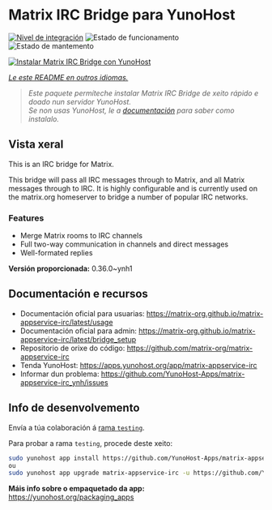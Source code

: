 <!--
NOTA: Este README foi creado automáticamente por <https://github.com/YunoHost/apps/tree/master/tools/readme_generator>
NON debe editarse manualmente.
-->

# Matrix IRC Bridge para YunoHost

[![Nivel de integración](https://dash.yunohost.org/integration/matrix-appservice-irc.svg)](https://dash.yunohost.org/appci/app/matrix-appservice-irc) ![Estado de funcionamento](https://ci-apps.yunohost.org/ci/badges/matrix-appservice-irc.status.svg) ![Estado de mantemento](https://ci-apps.yunohost.org/ci/badges/matrix-appservice-irc.maintain.svg)

[![Instalar Matrix IRC Bridge con YunoHost](https://install-app.yunohost.org/install-with-yunohost.svg)](https://install-app.yunohost.org/?app=matrix-appservice-irc)

*[Le este README en outros idiomas.](./ALL_README.md)*

> *Este paquete permíteche instalar Matrix IRC Bridge de xeito rápido e doado nun servidor YunoHost.*  
> *Se non usas YunoHost, le a [documentación](https://yunohost.org/install) para saber como instalalo.*

## Vista xeral

This is an IRC bridge for Matrix. 

This bridge will pass all IRC messages through to Matrix, and all Matrix messages through to IRC.
It is highly configurable and is currently used on the matrix.org homeserver to bridge a number of popular IRC networks.

### Features

- Merge Matrix rooms to IRC channels
- Full two-way communication in channels and direct messages
- Well-formated replies


**Versión proporcionada:** 0.36.0~ynh1
## Documentación e recursos

- Documentación oficial para usuarias: <https://matrix-org.github.io/matrix-appservice-irc/latest/usage>
- Documentación oficial para admin: <https://matrix-org.github.io/matrix-appservice-irc/latest/bridge_setup>
- Repositorio de orixe do código: <https://github.com/matrix-org/matrix-appservice-irc>
- Tenda YunoHost: <https://apps.yunohost.org/app/matrix-appservice-irc>
- Informar dun problema: <https://github.com/YunoHost-Apps/matrix-appservice-irc_ynh/issues>

## Info de desenvolvemento

Envía a túa colaboración á [rama `testing`](https://github.com/YunoHost-Apps/matrix-appservice-irc_ynh/tree/testing).

Para probar a rama `testing`, procede deste xeito:

```bash
sudo yunohost app install https://github.com/YunoHost-Apps/matrix-appservice-irc_ynh/tree/testing --debug
ou
sudo yunohost app upgrade matrix-appservice-irc -u https://github.com/YunoHost-Apps/matrix-appservice-irc_ynh/tree/testing --debug
```

**Máis info sobre o empaquetado da app:** <https://yunohost.org/packaging_apps>
